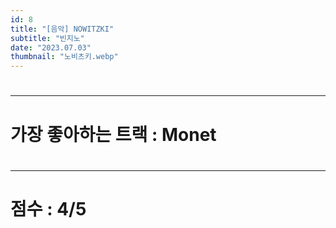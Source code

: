 ```yaml
---
id: 8
title: "[음악] NOWITZKI"
subtitle: "빈지노"
date: "2023.07.03"
thumbnail: "노비츠키.webp"
---
```

#
---
#
# 가장 좋아하는 트랙 : Monet
#
---
#
# 점수 : 4/5
#
